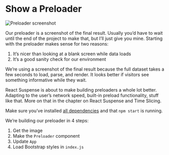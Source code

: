 
# Show a Preloader

![Preloader
screenshot](https://raw.githubusercontent.com/Swizec/react-d3js-es6-ebook/2018-version/manuscript/resources/images/es6v2/preloader-screenshot.png)

Our preloader is a screenshot of the final result. Usually you’d have to
wait until the end of the project to make that, but I’ll just give you
mine. Starting with the preloader makes sense for two reasons:

1.  It’s nicer than looking at a blank screen while data loads
2.  It’s a good sanity check for our environment

We’re using a screenshot of the final result because the full dataset
takes a few seconds to load, parse, and render. It looks better if
visitors see something informative while they wait.

React Suspense is about to make building preloaders a whole lot better.
Adapting to the user’s network speed, built-in preload functionality,
stuff like that. More on that in the chapter on React Suspense and Time
Slicing.

Make sure you’ve installed [all dependencies](#install-dependencies) and
that `npm start` is running.

We’re building our preloader in 4 steps:

1.  Get the image
2.  Make the `Preloader` component
3.  Update `App`
4.  Load Bootstrap styles in `index.js`
